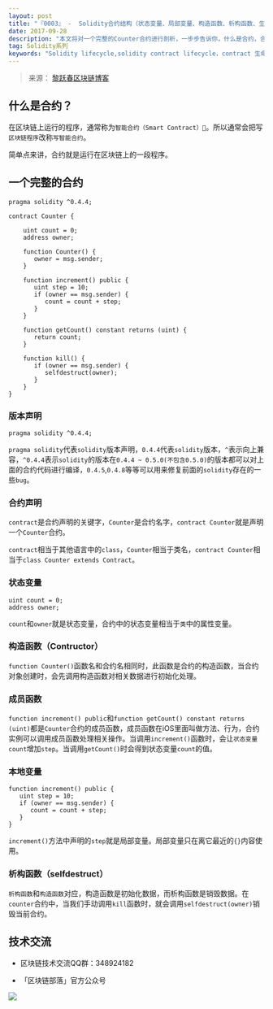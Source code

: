 ```yaml
---
layout: post
title: "『0003』 -  Solidity合约结构（状态变量、局部变量、构造函数、析构函数、生命周期）"
date: 2017-09-28
description: "本文将对一个完整的Counter合约进行剖析，一步步告诉你，什么是合约，合约完整的结构长什么样，以及一个合约中的状态变量、局部变量、构造函数、析构函数"
tag: Solidity系列
keywords: "Solidity lifecycle,solidity contract lifecycle，contract 生命周期，contract 构造函数 析构函数"
---
```


>来源： [黎跃春区块链博客](http://liyuechun.org)

## 什么是合约？

在区块链上运行的程序，通常称为`智能合约（Smart Contract）📒`。所以通常会把写`区块链程序`改称`写智能合约`。

简单点来讲，合约就是运行在区块链上的一段程序。

## 一个完整的合约

```
pragma solidity ^0.4.4;

contract Counter {
 
    uint count = 0;
    address owner;

    function Counter() {
       owner = msg.sender;
    } 

    function increment() public {
       uint step = 10;
       if (owner == msg.sender) {
          count = count + step;
       }
    }
 
    function getCount() constant returns (uint) {
       return count;
    }

    function kill() {
       if (owner == msg.sender) { 
          selfdestruct(owner);
       }
    }
}
```


### 版本声明

```
pragma solidity ^0.4.4;
```

`pragma solidity`代表`solidity`版本声明，`0.4.4`代表`solidity`版本，`^`表示向上兼容，`^0.4.4`表示`solidity`的版本在`0.4.4 ~ 0.5.0(不包含0.5.0)`的版本都可以对上面的合约代码进行编译，`0.4.5`,`0.4.8`等等可以用来修复前面的`solidity`存在的一些`bug`。

### 合约声明

`contract`是合约声明的关键字，`Counter`是合约名字，`contract Counter`就是声明一个`Counter`合约。

`contract`相当于其他语言中的`class`，`Counter`相当于类名，`contract Counter`相当于`class Counter extends Contract`。


### 状态变量

```
uint count = 0;
address owner;
```

`count`和`owner`就是状态变量，合约中的状态变量相当于`类`中的属性变量。

### 构造函数（Contructor）

`function Counter()`函数名和合约名相同时，此函数是合约的构造函数，当合约对象创建时，会先调用构造函数对相关数据进行初始化处理。


### 成员函数

`function increment() public`和`function getCount() constant returns (uint)`都是`Counter`合约的成员函数，成员函数在iOS里面叫做方法、行为，合约实例可以调用成员函数处理相关操作。当调用`increment()`函数时，会让`状态变量count`增加`step`。当调用`getCount()`时会得到状态变量`count`的值。


### 本地变量

```
function increment() public {
   uint step = 10;
   if (owner == msg.sender) {
      count = count + step;
   }
}
```
`increment()`方法中声明的`step`就是局部变量。局部变量只在离它最近的`{}`内容使用。

### 析构函数（selfdestruct）

`析构函数`和`构造函数`对应，构造函数是初始化数据，而析构函数是销毁数据。在`counter`合约中，当我们手动调用`kill`函数时，就会调用`selfdestruct(owner)`销毁当前合约。


## 技术交流

- 区块链技术交流QQ群：348924182

- 「区块链部落」官方公众号

![](http://om1c35wrq.bkt.clouddn.com/%E5%8C%BA%E5%9D%97%E9%93%BE%E9%83%A8%E8%90%BD.png)

